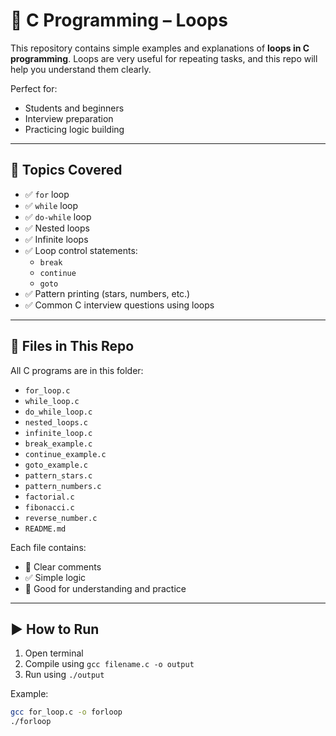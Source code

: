 # 🔁 C Programming – Loops

This repository contains simple examples and explanations of **loops in C programming**. Loops are very useful for repeating tasks, and this repo will help you understand them clearly.

Perfect for:
- Students and beginners
- Interview preparation
- Practicing logic building

---

## 📘 Topics Covered

- ✅ `for` loop  
- ✅ `while` loop  
- ✅ `do-while` loop  
- ✅ Nested loops  
- ✅ Infinite loops  
- ✅ Loop control statements:
  - `break`
  - `continue`
  - `goto`
- ✅ Pattern printing (stars, numbers, etc.)
- ✅ Common C interview questions using loops

---

## 📂 Files in This Repo

All C programs are in this folder:

- `for_loop.c`  
- `while_loop.c`  
- `do_while_loop.c`  
- `nested_loops.c`  
- `infinite_loop.c`  
- `break_example.c`  
- `continue_example.c`  
- `goto_example.c`  
- `pattern_stars.c`  
- `pattern_numbers.c`  
- `factorial.c`  
- `fibonacci.c`  
- `reverse_number.c`  
- `README.md`

Each file contains:
- 💬 Clear comments  
- ✅ Simple logic  
- 🧠 Good for understanding and practice

---

## ▶️ How to Run

1. Open terminal  
2. Compile using `gcc filename.c -o output`  
3. Run using `./output`

Example:
```bash
gcc for_loop.c -o forloop
./forloop
